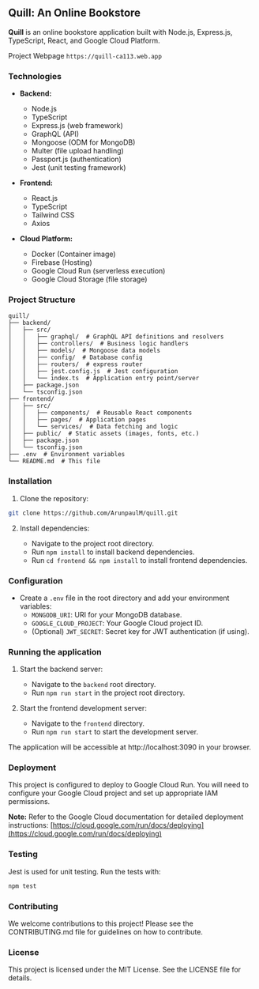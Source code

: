 ## Quill: An Online Bookstore

**Quill** is an online bookstore application built with Node.js, Express.js, TypeScript, React, and Google Cloud Platform. 

Project Webpage `https://quill-ca113.web.app`

### Technologies

* **Backend:**
    * Node.js
    * TypeScript
    * Express.js (web framework)
    * GraphQL (API)
    * Mongoose (ODM for MongoDB)
    * Multer (file upload handling)
    * Passport.js (authentication)
    * Jest (unit testing framework)

* **Frontend:**
    * React.js
    * TypeScript
    * Tailwind CSS
    * Axios

* **Cloud Platform:**
    * Docker (Container image)
    * Firebase (Hosting)
    * Google Cloud Run (serverless execution)
    * Google Cloud Storage (file storage)

### Project Structure

```
quill/
├── backend/
│   ├── src/
│   │   ├── graphql/  # GraphQL API definitions and resolvers
│   │   ├── controllers/  # Business logic handlers
│   │   ├── models/  # Mongoose data models
│   │   ├── config/  # Database config
│   │   ├── routers/  # express router
│   │   ├── jest.config.js  # Jest configuration
│   │   └── index.ts  # Application entry point/server
│   ├── package.json
│   └── tsconfig.json
├── frontend/
│   ├── src/
│   │   ├── components/  # Reusable React components
│   │   ├── pages/  # Application pages
│   │   └── services/  # Data fetching and logic
│   ├── public/  # Static assets (images, fonts, etc.)
│   ├── package.json
│   └── tsconfig.json
├── .env  # Environment variables
└── README.md  # This file
```

### Installation

1. Clone the repository:

```bash
git clone https://github.com/ArunpaulM/quill.git
```

2. Install dependencies:

   * Navigate to the project root directory.
   * Run `npm install` to install backend dependencies.
   * Run `cd frontend && npm install` to install frontend dependencies.

### Configuration

* Create a `.env` file in the root directory and add your environment variables:
    * `MONGODB_URI`: URI for your MongoDB database.
    * `GOOGLE_CLOUD_PROJECT`: Your Google Cloud project ID.
    * (Optional) `JWT_SECRET`: Secret key for JWT authentication (if using).

### Running the application

1. Start the backend server:
   
   * Navigate to the `backend` root directory.
   * Run `npm run start` in the project root directory.

2. Start the frontend development server:

   * Navigate to the `frontend` directory.
   * Run `npm run start` to start the development server.

The application will be accessible at http://localhost:3090 in your browser.

### Deployment

This project is configured to deploy to Google Cloud Run. You will need to configure your Google Cloud project and set up appropriate IAM permissions.

**Note:** Refer to the Google Cloud documentation for detailed deployment instructions: [https://cloud.google.com/run/docs/deploying](https://cloud.google.com/run/docs/deploying)

### Testing

Jest is used for unit testing. Run the tests with:

```bash
npm test
```

### Contributing

We welcome contributions to this project! Please see the CONTRIBUTING.md file for guidelines on how to contribute.

### License

This project is licensed under the MIT License. See the LICENSE file for details.
